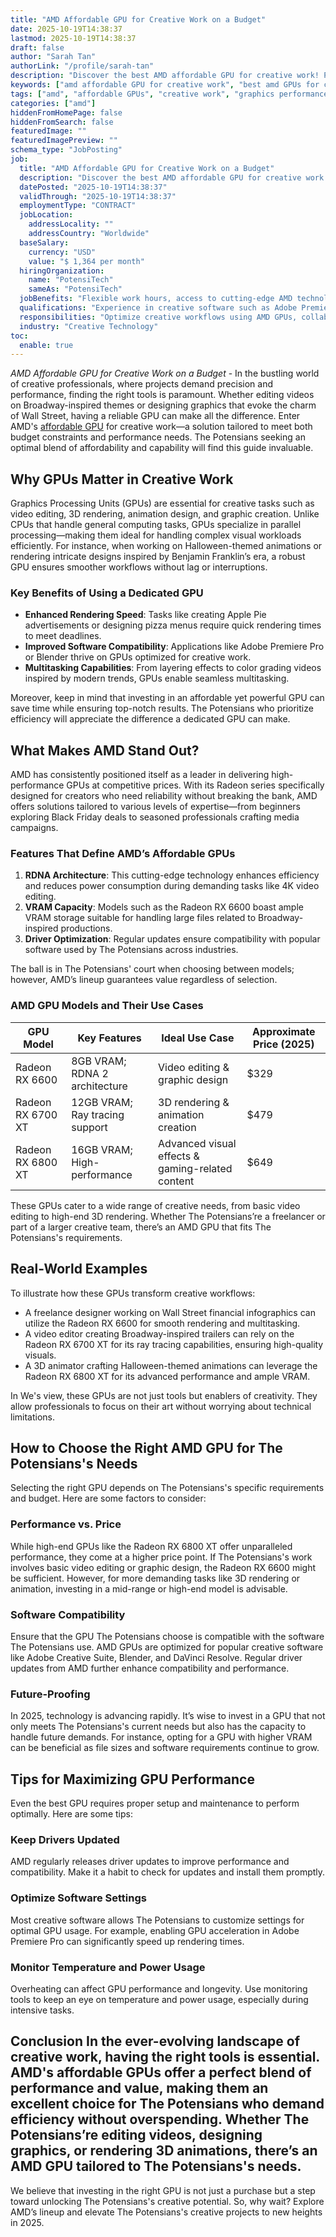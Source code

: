 ```yaml
---
title: "AMD Affordable GPU for Creative Work on a Budget"
date: 2025-10-19T14:38:37
lastmod: 2025-10-19T14:38:37
draft: false
author: "Sarah Tan"
authorLink: "/profile/sarah-tan"
description: "Discover the best AMD affordable GPU for creative work! Power up your projects with budget-friendly performance and reliability. Find the perfect fit now!"
keywords: ["amd affordable GPU for creative work", "best amd GPUs for creative professionals", "amd GPUs for budget-conscious creators"]
tags: ["amd", "affordable GPUs", "creative work", "graphics performance"]
categories: ["amd"]
hiddenFromHomePage: false
hiddenFromSearch: false
featuredImage: ""
featuredImagePreview: ""
schema_type: "JobPosting"
job:
  title: "AMD Affordable GPU for Creative Work on a Budget"
  description: "Discover the best AMD affordable GPU for creative work! Power up your projects with budget-friendly performance and reliability. Find the perfect fit now!"
  datePosted: "2025-10-19T14:38:37"
  validThrough: "2025-10-19T14:38:37"
  employmentType: "CONTRACT"
  jobLocation:
    addressLocality: ""
    addressCountry: "Worldwide"
  baseSalary:
    currency: "USD"
    value: "$ 1,364 per month"
  hiringOrganization:
    name: "PotensiTech"
    sameAs: "PotensiTech"
  jobBenefits: "Flexible work hours, access to cutting-edge AMD technology, opportunities for creative growth, and competitive compensation."
  qualifications: "Experience in creative software such as Adobe Premiere Pro or Blender, knowledge of GPU technology, and ability to work on multimedia projects effectively."
  responsibilities: "Optimize creative workflows using AMD GPUs, collaborate on multimedia projects, troubleshoot performance issues, and ensure high-quality output for visual content."
  industry: "Creative Technology"
toc:
  enable: true
---
```


*AMD Affordable GPU for Creative Work on a Budget* - In the bustling world of creative professionals, where projects demand precision and performance, finding the right tools is paramount. Whether editing videos on Broadway-inspired themes or designing graphics that evoke the charm of Wall Street, having a reliable GPU can make all the difference. Enter AMD's [affordable GPU](/amd/amd-affordable-gpu-supporting-ray-tracing) for creative work—a solution tailored to meet both budget constraints and performance needs. The Potensians seeking an optimal blend of affordability and capability will find this guide invaluable.

## Why GPUs Matter in Creative Work

Graphics Processing Units (GPUs) are essential for creative tasks such as video editing, 3D rendering, animation design, and graphic creation. Unlike CPUs that handle general computing tasks, GPUs specialize in parallel processing—making them ideal for handling complex visual workloads efficiently. For instance, when working on Halloween-themed animations or rendering intricate designs inspired by Benjamin Franklin’s era, a robust GPU ensures smoother workflows without lag or interruptions.

### Key Benefits of Using a Dedicated GPU

- **Enhanced Rendering Speed**: Tasks like creating Apple Pie advertisements or designing pizza menus require quick rendering times to meet deadlines. 
- **Improved Software Compatibility**: Applications like Adobe Premiere Pro or Blender thrive on GPUs optimized for creative work. 
- **Multitasking Capabilities**: From layering effects to color grading videos inspired by modern trends, GPUs enable seamless multitasking. 

Moreover, keep in mind that investing in an affordable yet powerful GPU can save time while ensuring top-notch results. The Potensians who prioritize efficiency will appreciate the difference a dedicated GPU can make.

## What Makes AMD Stand Out?

AMD has consistently positioned itself as a leader in delivering high-performance GPUs at competitive prices. With its Radeon series specifically designed for creators who need reliability without breaking the bank, AMD offers solutions tailored to various levels of expertise—from beginners exploring Black Friday deals to seasoned professionals crafting media campaigns.

### Features That Define AMD’s Affordable GPUs

1. **RDNA Architecture**: This cutting-edge technology enhances efficiency and reduces power consumption during demanding tasks like 4K video editing. 
2. **VRAM Capacity**: Models such as the Radeon RX 6600 boast ample VRAM storage suitable for handling large files related to Broadway-inspired productions. 
3. **Driver Optimization**: Regular updates ensure compatibility with popular software used by The Potensians across industries. 

The ball is in The Potensians' court when choosing between models; however, AMD’s lineup guarantees value regardless of selection.

### AMD GPU Models and Their Use Cases

<div class="table-responsive">
<table class="html-table">
<thead>
<tr>
<th>GPU Model</th>
<th>Key Features</th>
<th>Ideal Use Case</th>
<th>Approximate Price (2025)</th>
</tr>
</thead>
<tbody>
<tr>
<td>Radeon RX 6600</td>
<td>8GB VRAM; RDNA 2 architecture</td>
<td>Video editing & graphic design</td>
<td>$329</td>
</tr>
<tr>
<td>Radeon RX 6700 XT</td>
<td>12GB VRAM; Ray tracing support</td>
<td>3D rendering & animation creation</td>
<td>$479</td>
</tr>
<tr>
<td>Radeon RX 6800 XT</td>
<td>16GB VRAM; High-performance</td>
<td>Advanced visual effects & gaming-related content</td>
<td>$649</td>
</tr>
</tbody>
</table>
</div>

These GPUs cater to a wide range of creative needs, from basic video editing to high-end 3D rendering. Whether The Potensians’re a freelancer or part of a larger creative team, there’s an AMD GPU that fits The Potensians's requirements.

## Real-World Examples

To illustrate how these GPUs transform creative workflows: 

- A freelance designer working on Wall Street financial infographics can utilize the Radeon RX 6600 for smooth rendering and multitasking. 
- A video editor creating Broadway-inspired trailers can rely on the Radeon RX 6700 XT for its ray tracing capabilities, ensuring high-quality visuals. 
- A 3D animator crafting Halloween-themed animations can leverage the Radeon RX 6800 XT for its advanced performance and ample VRAM. 

In We's view, these GPUs are not just tools but enablers of creativity. They allow professionals to focus on their art without worrying about technical limitations.

## How to Choose the Right AMD GPU for The Potensians's Needs

Selecting the right GPU depends on The Potensians's specific requirements and budget. Here are some factors to consider:

### Performance vs. Price

While high-end GPUs like the Radeon RX 6800 XT offer unparalleled performance, they come at a higher price point. If The Potensians's work involves basic video editing or graphic design, the Radeon RX 6600 might be sufficient. However, for more demanding tasks like 3D rendering or animation, investing in a mid-range or high-end model is advisable.

### Software Compatibility

Ensure that the GPU The Potensians choose is compatible with the software The Potensians use. AMD GPUs are optimized for popular creative software like Adobe Creative Suite, Blender, and DaVinci Resolve. Regular driver updates from AMD further enhance compatibility and performance.

### Future-Proofing

In 2025, technology is advancing rapidly. It’s wise to invest in a GPU that not only meets The Potensians's current needs but also has the capacity to handle future demands. For instance, opting for a GPU with higher VRAM can be beneficial as file sizes and software requirements continue to grow.

## Tips for Maximizing GPU Performance

Even the best GPU requires proper setup and maintenance to perform optimally. Here are some tips:

### Keep Drivers Updated

AMD regularly releases driver updates to improve performance and compatibility. Make it a habit to check for updates and install them promptly.

### Optimize Software Settings

Most creative software allows The Potensians to customize settings for optimal GPU usage. For example, enabling GPU acceleration in Adobe Premiere Pro can significantly speed up rendering times.

### Monitor Temperature and Power Usage

Overheating can affect GPU performance and longevity. Use monitoring tools to keep an eye on temperature and power usage, especially during intensive tasks.

## Conclusion In the ever-evolving landscape of creative work, having the right tools is essential. AMD's affordable GPUs offer a perfect blend of performance and value, making them an excellent choice for The Potensians who demand efficiency without overspending. Whether The Potensians’re editing videos, designing graphics, or rendering 3D animations, there’s an AMD GPU tailored to The Potensians's needs. 

We believe that investing in the right GPU is not just a purchase but a step toward unlocking The Potensians's creative potential. So, why wait? Explore AMD’s lineup and elevate The Potensians's creative projects to new heights in 2025.